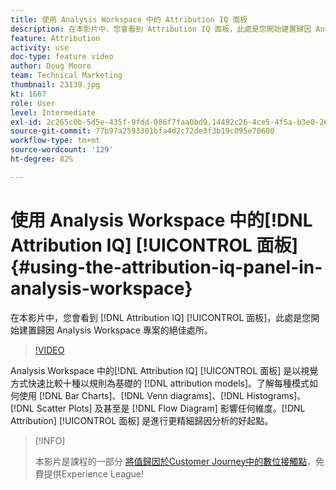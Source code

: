 ```yaml
---
title: 使用 Analysis Workspace 中的 Attribution IQ 面板
description: 在本影片中，您會看到 Attribution IQ 面板，此處是您開始建置歸因 Analysis Workspace 專案的絕佳處所。
feature: Attribution
activity: use
doc-type: feature video
author: Doug Moore
team: Technical Marketing
thumbnail: 23139.jpg
kt: 1667
role: User
level: Intermediate
exl-id: 2c265c0b-5d5e-435f-9fdd-086f7faa0bd9,14492c26-4ce5-4f5a-b3e0-2605f59cfca9
source-git-commit: 77b97a2593301bfa4d2c72de3f3b19c095e70600
workflow-type: tm+mt
source-wordcount: '129'
ht-degree: 82%

---
```


# 使用 Analysis Workspace 中的[!DNL Attribution IQ] [!UICONTROL 面板] {#using-the-attribution-iq-panel-in-analysis-workspace}

在本影片中，您會看到 [!DNL Attribution IQ] [!UICONTROL 面板]，此處是您開始建置歸因 Analysis Workspace 專案的絕佳處所。

>[!VIDEO](https://video.tv.adobe.com/v/23139/?quality=12)

Analysis Workspace 中的[!DNL Attribution IQ] [!UICONTROL 面板] 是以視覺方式快速比較十種以規則為基礎的 [!DNL attribution models]。了解每種模式如何使用 [!DNL Bar Charts]、[!DNL Venn diagrams]、[!DNL Histograms]、[!DNL Scatter Plots] 及甚至是 [!DNL Flow Diagram] 影響任何維度。[!DNL Attribution] [!UICONTROL 面板] 是進行更精細歸因分析的好起點。

>[!INFO]
>
> 本影片是課程的一部分 [將值歸因於Customer Journey中的數位接觸點](https://experienceleague.adobe.com/?recommended=Analytics-U-1-2020.2)，免費提供Experience League!